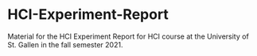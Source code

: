 # HCI-Experiment-Report
Material for the HCI Experiment Report for HCI course at the University of St. Gallen in the fall semester 2021.
